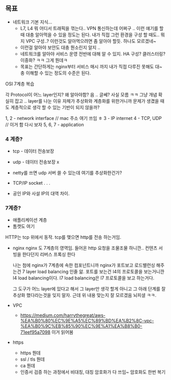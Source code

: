 ## 목표
-   네트워크 기본 지식…
    -   L7, L4 뭐 어디서 트래픽을 꺾는다.. VPN 통신하는데 어쩌구 .. 이런 얘기를 할 때 대충 알아먹을 수 있을 정도는 된다. 내가 직접 그런 환경을 구성 할 때도.. 뭐지 VPC 구성..? 이런것도 알아먹으려면 좀 알아야 할듯. 하나도 모르겠네~
    -   이런걸 알아야 보안도 대충 뭔소린지 알지 ..
    -   네트워크를 알아야 서비스 운영 전반에 대해 알 수 있지. HA 구성? 클러스터링? 이중화? ㅋㅋ 그게 뭔데ㅋ
    -   목표는 간단하게는 nginx부터 서비스 매시 까지 내가 직접 다루진 못해도 대~충 이해할 수 있는 정도의 수준은 된다.

OSI 7계층 복습

각 Protocol이 어느 layer인지?
왜 알아야함? 음 .. 글쎄? 사실 모름 ㅋㅋ 그냥 개념 확실히 잡고 .. layer를 나눈 이유 자체가 추상화와 계층화를 위한거니까 문제가 생겼을 때도 계층적으로 생각 할 수 있는 기반이 되지 않을까?

1, 2 - network interface // mac 주소 여기 쓰임 ㅎ
3 - IP internet
4 - TCP, UDP // 이거 함 다시 보자
5, 6, 7 - application 

### 4 계층?
- tcp - 데이터 전송보장
- udp - 데이터 전송보장 x
- netty를 쓰면 udp 서버 쓸 수 있는데 여기를 추상화한건가?
- TCP/IP socket  . . .

- 공인 IP와 사설 IP의 대역 차이.

### 7계층?
- 애플리케이션 계층
- 톰캣도 여기


HTTP는 tcp 위에서 동작. tcp를 맺으면 http를 전송 하는거임.


- nginx
	nginx 도 7계층의 영역임. 들어온 http 요청을 조물조물 하니깐..
	컨텐츠 서빙을 한다던지 리버스 프록싱 한다
	
	나는 첨에 nginx가 7계층에 속한 컴포넌트니까 nginx가 포트보고 로드밸런싱 해주는건 7 layer load balancing 인줄 앎.
	포트를 보는건 l4의 프로토콜을 보는거니깐 l4 load balancing이다.
	l7 load balancing은 l7 프로토콜을 보고 하는거다.
	
	그 도구가 어느 layer에 있다고 해서 그 layer만 생각 할게 아니고 그 아래 단계를 잘 추상화 했다라는것을 잊지 말자.
근데 위 내용 맞는지 잘 모르겠음 뇌피셜 ㅋㅋ.

- VPC
	- https://medium.com/harrythegreat/aws-%EA%B0%80%EC%9E%A5%EC%89%BD%EA%B2%8C-vpc-%EA%B0%9C%EB%85%90%EC%9E%A1%EA%B8%B0-71eef95a7098 이거 읽어봄

- https
	- https 뭔데 
	- ssl / tls 뭔데
	- ca 뭔데
	- 인증서 검증 하는 과정에서 비대칭, 대칭 암호화가 다 쓰임~ 암호화도 한번 복기